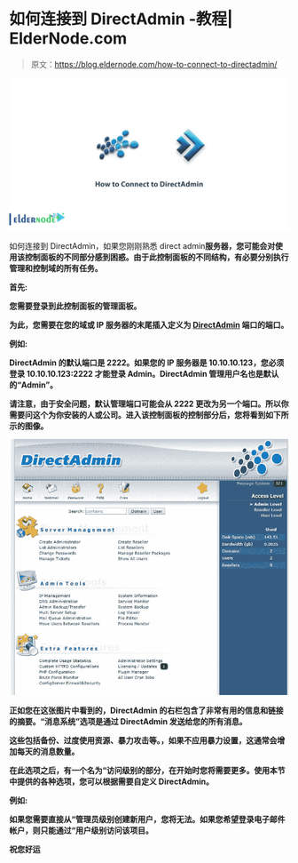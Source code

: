# 如何连接到 DirectAdmin -教程| ElderNode.com

> 原文：<https://blog.eldernode.com/how-to-connect-to-directadmin/>

![How to Connect to DirectAdmin](img/9cde4bf736cb4f3da4abb88e97b0db6e.png)

如何连接到 DirectAdmin，如果您刚刚熟悉 direct admin[](https://blog.eldernode.com/tag/direct-admin/)**服务器，您可能会对使用该控制面板的不同部分感到困惑。由于此控制面板的不同结构，有必要分别执行管理和控制域的所有任务。**

**首先:**

**您需要登录到此控制面板的管理面板。**

**为此，您需要在您的域或 IP 服务器的末尾插入定义为 [**DirectAdmin**](https://www.directadmin.com/) 端口的端口。**

****例如:****

**DirectAdmin 的默认端口是 2222。如果您的 IP 服务器是 10.10.10.123，您必须登录 10.10.10.123:2222 才能登录 Admin。DirectAdmin 管理用户名也是默认的“Admin”。**

**请注意，由于安全问题，默认管理端口可能会从 2222 更改为另一个端口。所以你需要问这个为你安装的人或公司。进入该控制面板的控制部分后，您将看到如下所示的图像。**

**![directadmin-tutorial-eldernode](img/3e9295e4b109c024500d8d13e0c18d04.png)**

**正如您在这张图片中看到的，DirectAdmin 的右栏包含了非常有用的信息和链接的摘要。“**消息系统**”选项是通过 DirectAdmin 发送给您的所有消息。**

**这些包括备份、过度使用资源、暴力攻击等。，如果不应用暴力设置，这通常会增加每天的消息数量。**

**在此选项之后，有一个名为“**访问级别**的部分，在开始时您将需要更多。使用本节中提供的各种选项，您可以根据需要自定义 DirectAdmin。**

****例如:****

**如果您需要直接从“**管理员级别**创建新用户，您将无法。如果您希望登录电子邮件帐户，则只能通过“**用户级别**访问该项目。**

**祝您好运**